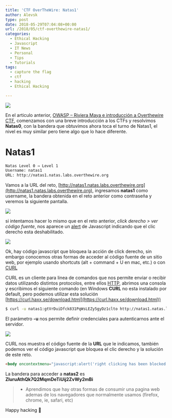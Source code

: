 ```yaml
---
title: 'CTF OverTheWire: Natas1'
author: Alevsk
type: post
date: 2018-05-29T07:04:08+00:00
url: /2018/05/ctf-overthewire-natas1/
categories:
  - Ethical Hacking
  - Javascript
  - IT News
  - Personal
  - Tips
  - Tutorials
tags:
  - capture the flag
  - ctf
  - hacking
  - Ethical Hacking

---
```

[![](/images/Screen-Shot-2018-05-29-at-1.57.38-AM-1200x596.png)](http://www.alevsk.com/2018/05/ctf-overthewire-natas1/screen-shot-2018-05-29-at-1-57-38-am/)

En el articulo anterior, [OWASP – Riviera Maya e introducción a Overthewire CTF][1], comenzamos con una breve introducción a los CTFs y resolvimos **Natas0**, con la bandera que obtuvimos ahora toca el turno de Natas1, el nivel es muy similar pero tiene algo que lo hace diferente.

# Natas1

```bash
Natas Level 0 → Level 1  
Username: natas1  
URL: http://natas1.natas.labs.overthewire.org
```

Vamos a la URL del reto, [http://natas1.natas.labs.overthewire.org](http://natas1.natas.labs.overthewire.org), ingresamos **natas1** como username, la bandera obtenida en el reto anterior como contraseña y veremos la siguiente pantalla.

[![](/images/Screen-Shot-2018-05-29-at-12.55.46-AM-1200x411.png)](http://www.alevsk.com/2018/05/ctf-overthewire-natas1/screen-shot-2018-05-29-at-12-55-46-am/)

si intentamos hacer lo mismo que en el reto anterior, _click derecho > ver código fuente_, nos aparece un [alert](https://www.w3schools.com/jsref/met_win_alert.asp) de Javascript indicando que el clic derecho esta deshabilitado.

[![](/images/Screen-Shot-2018-05-29-at-12.56.01-AM-1200x421.png)](http://www.alevsk.com/2018/05/ctf-overthewire-natas1/screen-shot-2018-05-29-at-12-56-01-am/)

Ok, hay código javascript que bloquea la acción de click derecho, sin embargo conocemos otras formas de acceder al código fuente de un sitio web, por ejemplo usando shortcuts (alt + command + U en mac, etc.) o con [CURL](https://en.wikipedia.org/wiki/CURL)

CURL es un cliente para linea de comandos que nos permite enviar o recibir datos utilizando distintos protocolos, entre ellos [HTTP](https://en.wikipedia.org/wiki/Hypertext_Transfer_Protocol), abrimos una consola y escribimos el siguiente comando (en Windows **CURL** no esta instalado por default, pero podemos utilizar esta solución [https://curl.haxx.se/download.html](https://curl.haxx.se/download.html))

```bash
$ curl -u natas1:gtVrDuiDfck831PqWsLEZy5gyDz1clto http://natas1.natas.labs.overthewire.org
``` 

El parámetro **-u** nos permite definir credenciales para autenticarnos ante el servidor.

[![](/images/Screen-Shot-2018-05-29-at-1.30.33-AM-1200x677.png)](http://www.alevsk.com/2018/05/ctf-overthewire-natas1/screen-shot-2018-05-29-at-1-30-33-am/)

CURL nos muestra el código fuente de la **URL** que le indicamos, también podemos ver el código javascript que bloquea el clic derecho y la solución de este reto.

```html
<body oncontextmenu="javascript:alert('right clicking has been blocked!');return false;">
```

La bandera para acceder a **natas2** es **ZluruAthQk7Q2MqmDeTiUij2ZvWy2mBi**

> * Aprendimos que hay otras formas de consumir una pagina web ademas de los navegadores que normalmente usamos (firefox, chrome, ie, safari, etc)

Happy hacking 🙂

 [1]: https://www.alevsk.com/2018/05/owasp-riviera-maya-2018/</body>